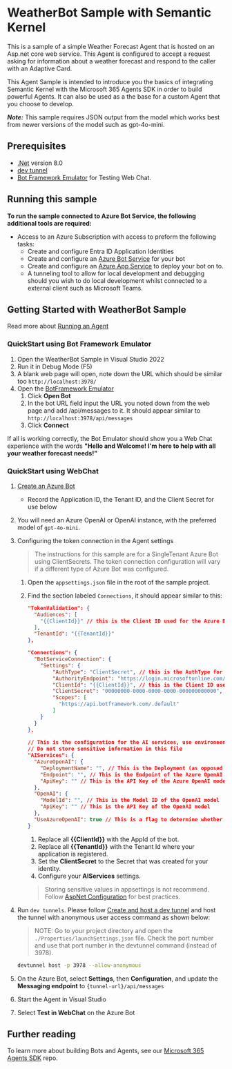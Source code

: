 ﻿# WeatherBot Sample with Semantic Kernel

This is a sample of a simple Weather Forecast Agent that is hosted on an Asp.net core web service.  This Agent is configured to accept a request asking for information about a weather forecast and respond to the caller with an Adaptive Card.

This Agent Sample is intended to introduce you the basics of integrating Semantic Kernel with the Microsoft 365 Agents SDK in order to build powerful Agents. It can also be used as a the base for a custom Agent that you choose to develop.

***Note:*** This sample requires JSON output from the model which works best from newer versions of the model such as gpt-4o-mini.

## Prerequisites

- [.Net](https://dotnet.microsoft.com/en-us/download/dotnet/8.0) version 8.0
- [dev tunnel](https://learn.microsoft.com/en-us/azure/developer/dev-tunnels/get-started?tabs=windows)
- [Bot Framework Emulator](https://github.com/Microsoft/BotFramework-Emulator/releases) for Testing Web Chat.

## Running this sample

**To run the sample connected to Azure Bot Service, the following additional tools are required:**

- Access to an Azure Subscription with access to preform the following tasks:
    - Create and configure Entra ID Application Identities
    - Create and configure an [Azure Bot Service](https://aka.ms/AgentsSDK-CreateBot) for your bot
    - Create and configure an [Azure App Service](https://learn.microsoft.com/azure/app-service/) to deploy your bot on to.
    - A tunneling tool to allow for local development and debugging should you wish to do local development whilst connected to a external client such as Microsoft Teams.

## Getting Started with WeatherBot Sample

Read more about [Running an Agent](../../../docs/HowTo/running-an-agent.md)

### QuickStart using Bot Framework Emulator

1. Open the WeatherBot Sample in Visual Studio 2022
1. Run it in Debug Mode (F5)
1. A blank web page will open, note down the URL which should be similar too `http://localhost:3978/`
1. Open the [BotFramework Emulator](https://github.com/Microsoft/BotFramework-Emulator/releases)
    1. Click **Open Bot**
    1. In the bot URL field input the URL you noted down from the web page and add /api/messages to it. It should appear similar to `http://localhost:3978/api/messages`
    1. Click **Connect**

If all is working correctly, the Bot Emulator should show you a Web Chat experience with the words **"Hello and Welcome! I'm here to help with all your weather forecast needs!"**

### QuickStart using WebChat

1. [Create an Azure Bot](https://aka.ms/AgentsSDK-CreateBot)
   - Record the Application ID, the Tenant ID, and the Client Secret for use below

1. You will need an Azure OpenAI or OpenAI instance, with the preferred model of `gpt-4o-mini`.

1. Configuring the token connection in the Agent settings
   > The instructions for this sample are for a SingleTenant Azure Bot using ClientSecrets.  The token connection configuration will vary if a different type of Azure Bot was configured.

   1. Open the `appsettings.json` file in the root of the sample project.

   1. Find the section labeled `Connections`,  it should appear similar to this:

      ```json
      "TokenValidation": {
        "Audiences": [
          "{{ClientId}}" // this is the Client ID used for the Azure Bot
        ],
        "TenantId": "{{TenantId}}"
      },

      "Connections": {
        "BotServiceConnection": {
          "Settings": {
              "AuthType": "ClientSecret", // this is the AuthType for the connection, valid values can be found in Microsoft.Agents.Authentication.Msal.Model.AuthTypes.  The default is ClientSecret.
              "AuthorityEndpoint": "https://login.microsoftonline.com/{{TenantId}}",
              "ClientId": "{{ClientId}}", // this is the Client ID used for the connection.
              "ClientSecret": "00000000-0000-0000-0000-000000000000", // this is the Client Secret used for the connection.
              "Scopes": [
                "https://api.botframework.com/.default"
              ]
          }
        }
      },
 
      // This is the configuration for the AI services, use environeent variables or user secrets to store sensitive information.
      // Do not store sensitive information in this file
      "AIServices": {
        "AzureOpenAI": {
          "DeploymentName": "", // This is the Deployment (as opposed to model) Name of the Azure OpenAI model
          "Endpoint": "", // This is the Endpoint of the Azure OpenAI model deployment
          "ApiKey": "" // This is the API Key of the Azure OpenAI model deployment
        },
        "OpenAI": {
          "ModelId": "", // This is the Model ID of the OpenAI model
          "ApiKey": "" // This is the API Key of the OpenAI model
        },
        "UseAzureOpenAI": true // This is a flag to determine whether to use the Azure OpenAI model or the OpenAI model  
      }
      ```

      1. Replace all **{{ClientId}}** with the AppId of the bot.
      1. Replace all **{{TenantId}}** with the Tenant Id where your application is registered.
      1. Set the **ClientSecret** to the Secret that was created for your identity.
      1. Configure your **AIServices** settings.
      
      > Storing sensitive values in appsettings is not recommend.  Follow [AspNet Configuration](https://learn.microsoft.com/en-us/aspnet/core/fundamentals/configuration/?view=aspnetcore-9.0) for best practices.

1. Run `dev tunnels`. Please follow [Create and host a dev tunnel](https://learn.microsoft.com/en-us/azure/developer/dev-tunnels/get-started?tabs=windows) and host the tunnel with anonymous user access command as shown below:
   > NOTE: Go to your project directory and open the `./Properties/launchSettings.json` file. Check the port number and use that port number in the devtunnel command (instead of 3978).

   ```bash
   devtunnel host -p 3978 --allow-anonymous
   ```

1. On the Azure Bot, select **Settings**, then **Configuration**, and update the **Messaging endpoint** to `{tunnel-url}/api/messages`

1. Start the Agent in Visual Studio

1. Select **Test in WebChat** on the Azure Bot

## Further reading
To learn more about building Bots and Agents, see our [Microsoft 365 Agents SDK](https://github.com/microsoft/agents) repo.
